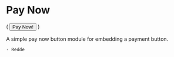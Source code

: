 # Pay Now
(<paynow>
  <button>
  Pay Now!
  </button>
</paynow>)

A simple pay now button module for embedding a payment button.
```
- Redde


